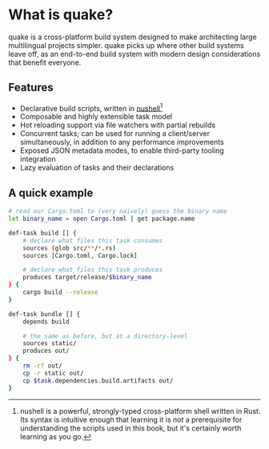 # What is quake?

quake is a cross-platform build system designed to make architecting large multilingual projects simpler.
quake picks up where other build systems leave off, as an end-to-end build system with modern design considerations that benefit everyone.

## Features

- Declarative build scripts, written in [nushell](https://nushell.sh)[^1]
- Composable and highly extensible task model
- Hot reloading support via file watchers with partial rebuilds
- Concurrent tasks; can be used for running a client/server simultaneously, in addition to any performance improvements
- Exposed JSON metadata modes, to enable third-party tooling integration
- Lazy evaluation of tasks and their declarations

[^1]: nushell is a powerful, strongly-typed cross-platform shell written in Rust. Its syntax is intuitive enough that learning it is *not* a prerequisite for understanding the scripts used in this book, but it's certainly worth learning as you go.

## A quick example

```sh
# read our Cargo.toml to (very naively) guess the binary name
let binary_name = open Cargo.toml | get package.name

def-task build [] {
    # declare what files this task consumes
    sources (glob src/**/*.rs)
    sources [Cargo.toml, Cargo.lock]

    # declare what files this task produces
    produces target/release/$binary_name
} {
    cargo build --release
}

def-task bundle [] {
    depends build

    # the same as before, but at a directory-level
    sources static/
    produces out/
} {
    rm -rf out/
    cp -r static out/
    cp $task.dependencies.build.artifacts out/
}
```
